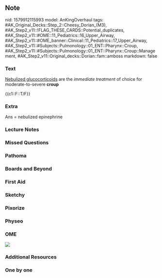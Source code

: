 ## Note
nid: 1579912115993
model: AnKingOverhaul
tags: #AK_Original_Decks::Step_2::Cheesy_Dorian_(M3), #AK_Step2_v11::!FLAG_THESE_CARDS::Potential_duplicates, #AK_Step2_v11::#OME::11_Pediatrics::16_Upper_Airway, #AK_Step2_v11::#OME_banner::Clinical::11_Pediatrics::17_Upper_Airway, #AK_Step2_v11::#Subjects::Pulmonology::01_ENT::Pharynx::Croup, #AK_Step2_v11::#Subjects::Pulmonology::01_ENT::Pharynx::Croup::Management, #AK_Step2_v11::Original_decks::Dorian::fam::amboss
markdown: false

### Text
<u>Nebulized glucocorticoids</u> are the <i>immediate treatment</i>
of choice for moderate-to-severe <b>croup</b>
<div>
  {{c1::F::T/F}}
</div>

### Extra
Ans = nebulized epinephrine

### Lecture Notes


### Missed Questions


### Pathoma


### Boards and Beyond


### First Aid


### Sketchy


### Pixorize


### Physeo


### OME
<div class="ome-widget">
  <a href=
  "https://onlinemeded.org/spa/pediatrics/upper-airway/acquire?ref=anki">
  <img src="_OME_AnkiFlashcards_Lesson_4.png"></a>
</div>

### Additional Resources


### One by one

